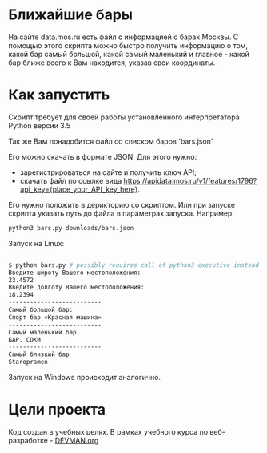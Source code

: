 # Ближайшие бары

На сайте data.mos.ru есть файл с информацией о барах Москвы. С помощью этого скрипта можно быстро получить информацию о том, какой бар самый большой, какой самый маленький и главное - какой бар ближе всего к Вам находится, указав свои координаты.

# Как запустить

Скрипт требует для своей работы установленного интерпретатора Python версии 3.5

Так же Вам понадобится файл со списком баров 'bars.json'

Его можно скачать в формате JSON. Для этого нужно:

- зарегистрироваться на сайте и получить ключ API;
- скачать файл по ссылке вида https://apidata.mos.ru/v1/features/1796?api_key={place_your_API_key_here}.

Его нужно положить в дерикторию со скриптом. Или при запуске скрипта указать путь до файла в параметрах запуска. Например: 
```bash
python3 bars.py downloads/bars.json
```

Запуск на Linux:

```bash

$ python bars.py # possibly requires call of python3 executive instead of just python
Введите широту Вашего местоположения:
23.4572
Введите долготу Вашего местоположения:
18.2394
--------------------------
Самый большой бар:
Спорт бар «Красная машина»
--------------------------
Самый маленький бар
БАР. СОКИ
--------------------------
Самый близкий бар
Staropramen

```

Запуск на Windows происходит аналогично.

# Цели проекта

Код создан в учебных целях. В рамках учебного курса по веб-разработке - [DEVMAN.org](https://devman.org)
